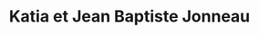 ---
title: "Katia et Jean Baptiste Jonneau"
url: /val-de-virvee/katia-et-jean-baptiste-jonneau/
shop: boulangerie
---